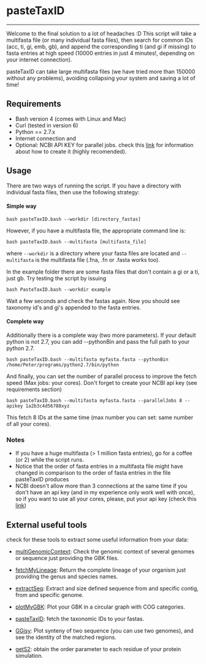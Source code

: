 # pasteTaxID
------------

Welcome to the final solution to a lot of headaches :D
This script will take a multifasta file (or many individual fasta files), then search for common IDs (acc, ti, gi, emb, gb), and append the corresponding ti (and gi if missing) to fasta entries at high speed (10000 entries in just 4 minutes!, depending on your internet connection).

pasteTaxID can take large multifasta files (we have tried more than 150000 without any problems), avoiding collapsing your system and saving a lot of time!

## Requirements
* Bash version 4 (comes with Linux and Mac)
* Curl (tested in version 6)
* Python == 2.7.x
* Internet connection and
* Optional: NCBI API KEY for parallel jobs. check this [link](https://ncbiinsights.ncbi.nlm.nih.gov/2017/11/02/new-api-keys-for-the-e-utilities) for information about how to create it (highly recomended).

## Usage
There are two ways of running the script. If you have a directory with individual fasta files, then use the following strategy:  


#### Simple way

    bash pasteTaxID.bash --workdir [directory_fastas]


However, if you have a multifasta file, the appropriate command line is:  

    bash pasteTaxID.bash --multifasta [multifasta_file]

where `--workdir` is a directory where your fasta files are located and `--multifasta` is the multifasta file (.fna, .fn or .fasta works too). 


In the example folder there are some fasta files that don't contain a gi or a ti, just gb. Try testing the script by issuing

	bash PasteTaxID.bash --workdir example

Wait a few seconds and check the fastas again. Now  you should see taxonomy id's and gi's appended to the fasta entries.

#### Complete way

Additionally there is a complete way (two more parameters). If your default python is not 2.7, you can add --pythonBin and pass the full path to your python 2.7.

	bash pasteTaxID.bash --multifasta myfasta.fasta --pythonBin /home/Peter/programs/python2.7/bin/python

And finally, you can set the number of parallel process to improve the fetch speed (Max jobs: your cores). Don't forget to create your NCBI api key (see requirements section)

	bash pasteTaxID.bash --multifasta myfasta.fasta --parallelJobs 8 --apikey 1a2b3c4d56788xyz

This fetch 8 IDs at the same time (max number you can set: same number of all your cores).

### Notes
* If you have a huge multifasta (> 1 million fasta entries), go for a coffee (or 2) while the script runs.
* Notice that the order of fasta entries in a multifasta file might have changed in comparison to the order of fasta entries in the file pasteTaxID produces
* NCBI doesn't allow more than 3 connections at the same time if you don't have an api key (and in my experience only work well with once), so if you want to use all your cores, please, put your api key (check this [link](https://ncbiinsights.ncbi.nlm.nih.gov/2017/11/02/new-api-keys-for-the-e-utilities))

## External useful tools
check for these tools to extract some useful information from your data:

* [multiGenomicContext](https://github.com/Sanrrone/multiGenomicContext): Check the genomic context of several genomes or sequence just providing the GBK files.

* [fetchMyLineage](https://github.com/Sanrrone/fetchMyLineage): Return the complete lineage of your organism just providing the genus and species names.

* [extractSeq](https://github.com/Sanrrone/extractSeq): Extract and size defined sequence from and specific contig, from and specific genome.

* [plotMyGBK](https://github.com/Sanrrone/plotMyGBK): Plot your GBK in a circular graph with COG categories.

* [pasteTaxID](https://github.com/Sanrrone/pasteTaxID): fetch the taxonomic IDs to your fastas.

* [GGisy](https://github.com/Sanrrone/GGisy): Plot synteny of two sequence (you can use two genomes), and see the identity of the matched regions.

* [getS2](https://github.com/Sanrrone/getS2): obtain the order parameter to each residue of your protein simulation.
